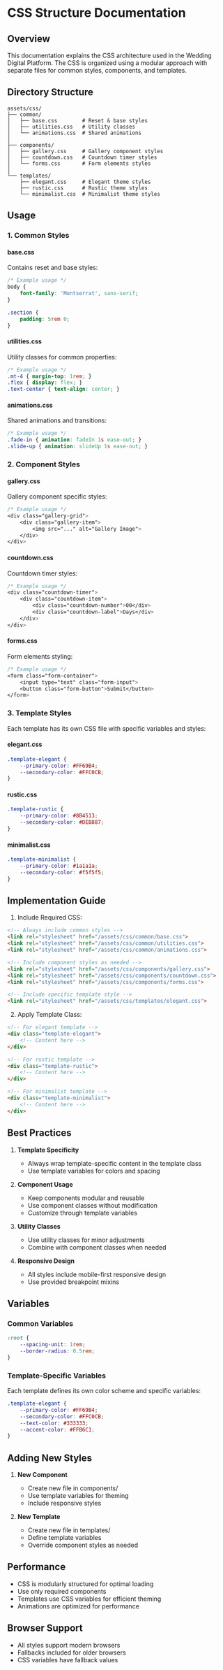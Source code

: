 # CSS Structure Documentation

## Overview
This documentation explains the CSS architecture used in the Wedding Digital Platform. The CSS is organized using a modular approach with separate files for common styles, components, and templates.

## Directory Structure
```
assets/css/
├── common/
│   ├── base.css        # Reset & base styles
│   ├── utilities.css   # Utility classes
│   └── animations.css  # Shared animations
│
├── components/
│   ├── gallery.css     # Gallery component styles
│   ├── countdown.css   # Countdown timer styles
│   └── forms.css       # Form elements styles
│
└── templates/
    ├── elegant.css     # Elegant theme styles
    ├── rustic.css      # Rustic theme styles
    └── minimalist.css  # Minimalist theme styles
```

## Usage

### 1. Common Styles

#### base.css
Contains reset and base styles:
```css
/* Example usage */
body {
    font-family: 'Montserrat', sans-serif;
}

.section {
    padding: 5rem 0;
}
```

#### utilities.css
Utility classes for common properties:
```css
/* Example usage */
.mt-4 { margin-top: 1rem; }
.flex { display: flex; }
.text-center { text-align: center; }
```

#### animations.css
Shared animations and transitions:
```css
/* Example usage */
.fade-in { animation: fadeIn 1s ease-out; }
.slide-up { animation: slideUp 1s ease-out; }
```

### 2. Component Styles

#### gallery.css
Gallery component specific styles:
```css
/* Example usage */
<div class="gallery-grid">
    <div class="gallery-item">
        <img src="..." alt="Gallery Image">
    </div>
</div>
```

#### countdown.css
Countdown timer styles:
```css
/* Example usage */
<div class="countdown-timer">
    <div class="countdown-item">
        <div class="countdown-number">00</div>
        <div class="countdown-label">Days</div>
    </div>
</div>
```

#### forms.css
Form elements styling:
```css
/* Example usage */
<form class="form-container">
    <input type="text" class="form-input">
    <button class="form-button">Submit</button>
</form>
```

### 3. Template Styles

Each template has its own CSS file with specific variables and styles:

#### elegant.css
```css
.template-elegant {
    --primary-color: #FF69B4;
    --secondary-color: #FFC0CB;
}
```

#### rustic.css
```css
.template-rustic {
    --primary-color: #8B4513;
    --secondary-color: #DEB887;
}
```

#### minimalist.css
```css
.template-minimalist {
    --primary-color: #1a1a1a;
    --secondary-color: #f5f5f5;
}
```

## Implementation Guide

1. Include Required CSS:
```html
<!-- Always include common styles -->
<link rel="stylesheet" href="/assets/css/common/base.css">
<link rel="stylesheet" href="/assets/css/common/utilities.css">
<link rel="stylesheet" href="/assets/css/common/animations.css">

<!-- Include component styles as needed -->
<link rel="stylesheet" href="/assets/css/components/gallery.css">
<link rel="stylesheet" href="/assets/css/components/countdown.css">
<link rel="stylesheet" href="/assets/css/components/forms.css">

<!-- Include specific template style -->
<link rel="stylesheet" href="/assets/css/templates/elegant.css">
```

2. Apply Template Class:
```html
<!-- For elegant template -->
<div class="template-elegant">
    <!-- Content here -->
</div>

<!-- For rustic template -->
<div class="template-rustic">
    <!-- Content here -->
</div>

<!-- For minimalist template -->
<div class="template-minimalist">
    <!-- Content here -->
</div>
```

## Best Practices

1. **Template Specificity**
   - Always wrap template-specific content in the template class
   - Use template variables for colors and spacing

2. **Component Usage**
   - Keep components modular and reusable
   - Use component classes without modification
   - Customize through template variables

3. **Utility Classes**
   - Use utility classes for minor adjustments
   - Combine with component classes when needed

4. **Responsive Design**
   - All styles include mobile-first responsive design
   - Use provided breakpoint mixins

## Variables

### Common Variables
```css
:root {
    --spacing-unit: 1rem;
    --border-radius: 0.5rem;
}
```

### Template-Specific Variables
Each template defines its own color scheme and specific variables:

```css
.template-elegant {
    --primary-color: #FF69B4;
    --secondary-color: #FFC0CB;
    --text-color: #333333;
    --accent-color: #FFB6C1;
}
```

## Adding New Styles

1. **New Component**
   - Create new file in components/
   - Use template variables for theming
   - Include responsive styles

2. **New Template**
   - Create new file in templates/
   - Define template variables
   - Override component styles as needed

## Performance

- CSS is modularly structured for optimal loading
- Use only required components
- Templates use CSS variables for efficient theming
- Animations are optimized for performance

## Browser Support

- All styles support modern browsers
- Fallbacks included for older browsers
- CSS variables have fallback values
